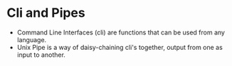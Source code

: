 # Cli and Pipes
- Command Line Interfaces (cli) are functions that can be used from any language.
- Unix Pipe is a way of daisy-chaining cli's together, output from one as input to another.

